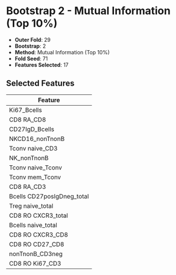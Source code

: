 # Bootstrap 2 - Mutual Information (Top 10%)

- **Outer Fold**: 29
- **Bootstrap**: 2
- **Method**: Mutual Information (Top 10%)
- **Fold Seed**: 71
- **Features Selected**: 17

## Selected Features

| Feature |
|---------|
| Ki67_Bcells |
| CD8 RA_CD8 |
| CD27IgD_Bcells |
| NKCD16_nonTnonB |
| Tconv naive_CD3 |
| NK_nonTnonB |
| Tconv naive_Tconv |
| Tconv mem_Tconv |
| CD8 RA_CD3 |
| Bcells CD27posIgDneg_total |
| Treg naive_total |
| CD8 RO CXCR3_total |
| Bcells naive_total |
| CD8 RO CXCR3_CD8 |
| CD8 RO CD27_CD8 |
| nonTnonB_CD3neg |
| CD8  RO Ki67_CD3 |
